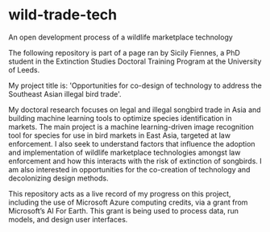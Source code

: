 # wild-trade-tech
An open development process of a wildlife marketplace technology


The following repository is part of a page ran by Sicily Fiennes, a PhD student in the Extinction Studies Doctoral Training Program at the University of Leeds. 

My project title is: 'Opportunities for co-design of technology to address the Southeast Asian illegal bird trade'.  
 

My doctoral research focuses on legal and illegal songbird trade in Asia and building machine learning tools to optimize species identification in markets. The main project is a machine learning-driven image recognition tool for species for use in bird markets in East Asia, targeted at law enforcement. I also seek to understand factors that influence the adoption and implementation of wildlife marketplace technologies amongst law enforcement and how this interacts with the risk of extinction of songbirds. I am also interested in opportunities for the co-creation of technology and decolonizing design methods. 

 

This repository acts as a live record of my progress on this project, including the use of Microsoft Azure computing credits, via a grant from Microsoft’s AI For Earth. This grant is being used to process data, run models, and design user interfaces. 

 
